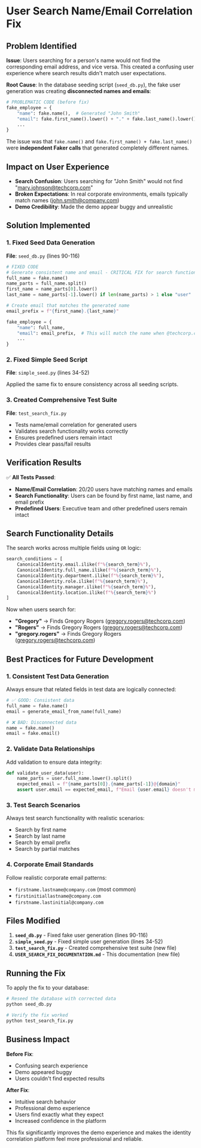# User Search Name/Email Correlation Fix

## Problem Identified

**Issue**: Users searching for a person's name would not find the corresponding email address, and vice versa. This created a confusing user experience where search results didn't match user expectations.

**Root Cause**: In the database seeding script (`seed_db.py`), the fake user generation was creating **disconnected names and emails**:

```python
# PROBLEMATIC CODE (before fix)
fake_employee = {
    "name": fake.name(),  # Generated "John Smith"
    "email": fake.first_name().lower() + "." + fake.last_name().lower(),  # Generated "mary.johnson"
    ...
}
```

The issue was that `fake.name()` and `fake.first_name() + fake.last_name()` were **independent Faker calls** that generated completely different names.

## Impact on User Experience

- **Search Confusion**: Users searching for "John Smith" would not find "mary.johnson@techcorp.com"
- **Broken Expectations**: In real corporate environments, emails typically match names (john.smith@company.com)
- **Demo Credibility**: Made the demo appear buggy and unrealistic

## Solution Implemented

### 1. Fixed Seed Data Generation

**File**: `seed_db.py` (lines 90-116)

```python
# FIXED CODE
# Generate consistent name and email - CRITICAL FIX for search functionality
full_name = fake.name()
name_parts = full_name.split()
first_name = name_parts[0].lower()
last_name = name_parts[-1].lower() if len(name_parts) > 1 else "user"

# Create email that matches the generated name
email_prefix = f"{first_name}.{last_name}"

fake_employee = {
    "name": full_name,
    "email": email_prefix,  # This will match the name when @techcorp.com is added
    ...
}
```

### 2. Fixed Simple Seed Script

**File**: `simple_seed.py` (lines 34-52)

Applied the same fix to ensure consistency across all seeding scripts.

### 3. Created Comprehensive Test Suite

**File**: `test_search_fix.py`

- Tests name/email correlation for generated users
- Validates search functionality works correctly
- Ensures predefined users remain intact
- Provides clear pass/fail results

## Verification Results

✅ **All Tests Passed**:
- **Name/Email Correlation**: 20/20 users have matching names and emails
- **Search Functionality**: Users can be found by first name, last name, and email prefix
- **Predefined Users**: Executive team and other predefined users remain intact

## Search Functionality Details

The search works across multiple fields using `OR` logic:

```python
search_conditions = [
    CanonicalIdentity.email.ilike(f"%{search_term}%"),
    CanonicalIdentity.full_name.ilike(f"%{search_term}%"),
    CanonicalIdentity.department.ilike(f"%{search_term}%"),
    CanonicalIdentity.role.ilike(f"%{search_term}%"),
    CanonicalIdentity.manager.ilike(f"%{search_term}%"),
    CanonicalIdentity.location.ilike(f"%{search_term}%")
]
```

Now when users search for:
- **"Gregory"** → Finds Gregory Rogers (gregory.rogers@techcorp.com)
- **"Rogers"** → Finds Gregory Rogers (gregory.rogers@techcorp.com)  
- **"gregory.rogers"** → Finds Gregory Rogers (gregory.rogers@techcorp.com)

## Best Practices for Future Development

### 1. Consistent Test Data Generation

Always ensure that related fields in test data are logically connected:

```python
# ✅ GOOD: Consistent data
full_name = fake.name()
email = generate_email_from_name(full_name)

# ❌ BAD: Disconnected data
name = fake.name()
email = fake.email()
```

### 2. Validate Data Relationships

Add validation to ensure data integrity:

```python
def validate_user_data(user):
    name_parts = user.full_name.lower().split()
    expected_email = f"{name_parts[0]}.{name_parts[-1]}@{domain}"
    assert user.email == expected_email, f"Email {user.email} doesn't match name {user.full_name}"
```

### 3. Test Search Scenarios

Always test search functionality with realistic scenarios:
- Search by first name
- Search by last name  
- Search by email prefix
- Search by partial matches

### 4. Corporate Email Standards

Follow realistic corporate email patterns:
- `firstname.lastname@company.com` (most common)
- `firstinitiallastname@company.com` 
- `firstname.lastinitial@company.com`

## Files Modified

1. **`seed_db.py`** - Fixed fake user generation (lines 90-116)
2. **`simple_seed.py`** - Fixed simple user generation (lines 34-52)
3. **`test_search_fix.py`** - Created comprehensive test suite (new file)
4. **`USER_SEARCH_FIX_DOCUMENTATION.md`** - This documentation (new file)

## Running the Fix

To apply the fix to your database:

```bash
# Reseed the database with corrected data
python seed_db.py

# Verify the fix worked
python test_search_fix.py
```

## Business Impact

**Before Fix**:
- Confusing search experience
- Demo appeared buggy
- Users couldn't find expected results

**After Fix**:
- Intuitive search behavior
- Professional demo experience  
- Users find exactly what they expect
- Increased confidence in the platform

This fix significantly improves the demo experience and makes the identity correlation platform feel more professional and reliable.
